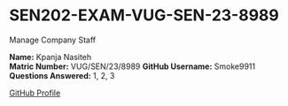 # SEN202-EXAM-VUG-SEN-23-8989
Manage Company Staff

**Name:** Kpanja Nasiteh  
**Matric Number:** VUG/SEN/23/8989 
**GitHub Username:** Smoke9911
**Questions Answered:** 1, 2, 3

[GitHub Profile](https://github.com/<Smoke9911)
